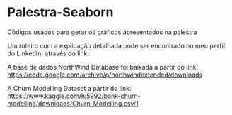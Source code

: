 # Palestra-Seaborn
Códigos usados para gerar os gráficos apresentados na palestra

Um roteiro com a explicação detalhada pode ser encontrado no meu perfil do LinkedIn, através do link: 


A base de dados NorthWind Database foi baixada a partir do link: https://code.google.com/archive/p/northwindextended/downloads

A Churn Modelling Dataset a partir do link: https://www.kaggle.com/hj5992/bank-churn-modelling/downloads/Churn_Modelling.csv/1

